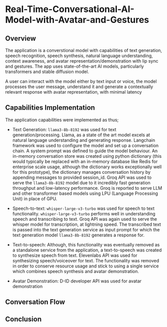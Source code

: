 # Real-Time-Conversational-AI-Model-with-Avatar-and-Gestures


## Overview

The application is a converstional model with capabilities of text generation, speech recognition, speech synthesis, natural language understanding, context awareness, and avatar representation/demonstration with lip sync and gestures. The app uses state-of-the-art AI models, particularly transformers and stable diffusion model. 

A user can interact with the model either by text input or voice, the model processes the user message, understand it and generate a contextually relevant response with avatar representation, with minimal latency

## Capabilities Implementation

The application capabilities were implemented as thus;

* Text Generation: `llama3-8b-8192` was used for text generation/processing. Llama, as a state of the art model excels at natural language understanding and generating response. Langchain framework was used to configure the model and set up a conversation chain. A system prompt was defined to guide the model behaviour. An in-memory conversation store was created using python dictionary (this would typically be replaced with an in-memory database like Redis for enterprise scale usage, although the dictionary works exceptionally well for this prototype), the dictionary manages conversation history by appending messages to provided session_id. Groq API was used to serve the `llama3-8b-8192` model due to it incredibly fast generation throughput and low-latency performance. Groq is reported to serve LLM and other transformer based models using LPU (Language Processing Unit) in place of GPU.
  
* Speech-to-text: `whisper-large-v3-turbo` was used for speech to text functionality. `whisper-large-v3-turbo` performs well in understanding speech and transcribing to text. Groq API was again used to serve the whisper model for transcription, at lightning speed. The transcribed text is passed into the text generation service as input prompt for which the text generation model `llama3-8b-8192` generates a response for.

* Text-to-speech: Although, this functionality was eventually removed as a standalone service from the application, a text-to-speech was created to synthesize speech from text. Elevenlabs API was used for synthesizing speech/voiceover for text. The functionality was removed in order to conserve resource usage and stick to using a single service which combines speech synthesis and avatar demonstration.

* Avatar Demonstration: D-ID developer API was used for avatar demonstration


## Conversation Flow

## Conclusion
